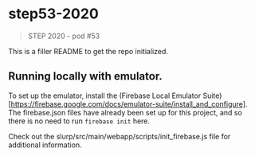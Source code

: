 # step53-2020
> STEP 2020 - pod #53

This is a filler README to get the repo initialized.

## Running locally with emulator. 

To set up the emulator, install the (Firebase Local Emulator Suite)[https://firebase.google.com/docs/emulator-suite/install_and_configure].
The firebase.json files have already been set up for this project, and so there is no need to run `firebase init` here. 

Check out the slurp/src/main/webapp/scripts/init_firebase.js file for additional information. 